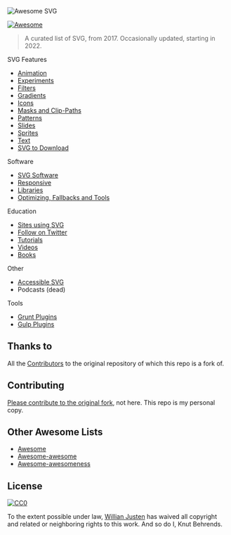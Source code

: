 <img src="https://rawgit.com/willianjusten/awesome-svg/master/logo.svg" alt="Awesome SVG">

[![Awesome](https://cdn.rawgit.com/sindresorhus/awesome/d7305f38d29fed78fa85652e3a63e154dd8e8829/media/badge.svg)](https://github.com/sindresorhus/awesome)

> A curated list of SVG, from 2017. Occasionally updated, starting in 2022.
>
  
SVG Features

- [Animation](topics/Animation.md)
- [Experiments](topics/Experiments.md)
- [Filters](topics/Filters.md)
- [Gradients](topics/Gradients.md)
- [Icons](topics/Icons.md)
- [Masks and Clip-Paths](topics/Masks-clips.md)
- [Patterns](topics/Patterns.md)
- [Slides](topics/Slides.md)
- [Sprites](topics/Sprites.md)
- [Text](topics/Text.md)
- [SVG to Download](topics/Downloads.md)

Software

- [SVG Software](topics/Softwares.md)
- [Responsive](topics/Responsive.md)
- [Libraries](topics/Libraries.md)
- [Optimizing, Fallbacks and Tools](topics/Optimization-tools.md)

Education

- [Sites using SVG](topics/Sites-using-svg.md)
- [Follow on Twitter](topics/Follow-twitter.md)
- [Tutorials](topics/Tutorials.md)
- [Videos](topics/Videos.md)
- [Books](topics/Books.md)

Other

- [Accessible SVG](topics/Accessibility.md)
- Podcasts (dead)

Tools

- [Grunt Plugins](topics/Grunt-plugins.md)
- [Gulp Plugins](topics/Gulp-plugins.md)

## Thanks to

All the [Contributors](https://github.com/willianjusten/awesome-svg/graphs/contributors) to the original repository of which this repo is a fork of.

## Contributing

 [Please contribute to the original fork](https://github.com/willianjusten/awesome-svg/blob/master/contributing.md), not here. This repo is my personal copy.

## Other Awesome Lists

- [Awesome](https://github.com/sindresorhus/awesome)
- [Awesome-awesome](https://github.com/emijrp/awesome-awesome)
- [Awesome-awesomeness](https://github.com/bayandin/awesome-awesomeness)

## License

[![CC0](https://i.creativecommons.org/l/by/4.0/88x31.png)](https://creativecommons.org/licenses/by/4.0/)

To the extent possible under law, [Willian Justen](https://github.com/willianjusten) has waived all copyright and related or neighboring rights to this work. And so do I, Knut Behrends.

